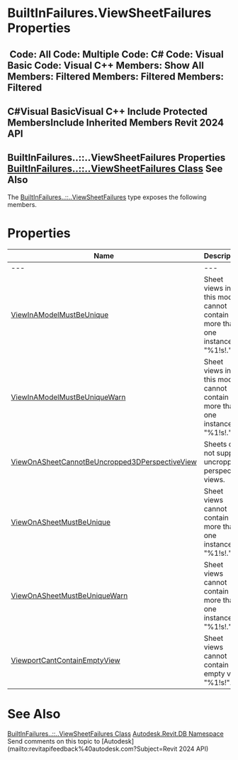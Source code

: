 # BuiltInFailures.ViewSheetFailures Properties

﻿
 Code: All Code: Multiple Code: C# Code: Visual Basic Code: Visual C++  Members: Show All Members: Filtered Members: Filtered Members: Filtered   
---  
C#Visual BasicVisual C++
Include Protected MembersInclude Inherited Members
Revit 2024 API  
---  
BuiltInFailures..::..ViewSheetFailures Properties  
[BuiltInFailures..::..ViewSheetFailures Class](4488ecc8-243f-b6b5-ff98-ad780cd0bdc2.md "BuiltInFailures.ViewSheetFailures Class") See Also  
---  
The [BuiltInFailures..::..ViewSheetFailures](4488ecc8-243f-b6b5-ff98-ad780cd0bdc2.md "BuiltInFailures.ViewSheetFailures Class") type exposes the following members.
# Properties
| Name | Description |
| --- | --- |
| --- | --- | --- |
| [ViewInAModelMustBeUnique](3f5a9937-e709-3b5e-21dd-05d1376b3da6.md "ViewInAModelMustBeUnique Property") | Sheet views in this model cannot contain more than one instance of "%1!s!." |
| [ViewInAModelMustBeUniqueWarn](b190c735-2aef-1f80-397b-f39844582943.md "ViewInAModelMustBeUniqueWarn Property") | Sheet views in this model cannot contain more than one instance of "%1!s!." |
| [ViewOnASheetCannotBeUncropped3DPerspectiveView](59dd835d-d85b-8024-735e-9832e3506a40.md "ViewOnASheetCannotBeUncropped3DPerspectiveView Property") | Sheets do not support uncropped perspective views. |
| [ViewOnASheetMustBeUnique](8b31815c-30d7-9aec-d618-35c50e9819e3.md "ViewOnASheetMustBeUnique Property") | Sheet views cannot contain more than one instance of "%1!s!." |
| [ViewOnASheetMustBeUniqueWarn](a36e4235-fe13-279e-1f70-304a93d87cd1.md "ViewOnASheetMustBeUniqueWarn Property") | Sheet views cannot contain more than one instance of "%1!s!." |
| [ViewportCantContainEmptyView](10d5a391-7b93-07e1-b295-d87350f991a5.md "ViewportCantContainEmptyView Property") | Sheet views cannot contain empty view "%1!s!". |

# See Also
[BuiltInFailures..::..ViewSheetFailures Class](4488ecc8-243f-b6b5-ff98-ad780cd0bdc2.md "BuiltInFailures.ViewSheetFailures Class")
[Autodesk.Revit.DB Namespace](87546ba7-461b-c646-cbb1-2cb8f5bff8b2.md "Autodesk.Revit.DB Namespace")
Send comments on this topic to [Autodesk](mailto:revitapifeedback%40autodesk.com?Subject=Revit 2024 API)
